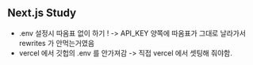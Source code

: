 ## Next.js Study

* .env 설정시 따옴표 없이 하기 ! -> API_KEY 양쪽에 따옴표가 그대로 날라가서 rewrites 가 안먹는거였음 
* vercel 에서 깃헙의 .env 를 안가져감 -> 직접 vercel 에서 셋팅해 줘야함. 
